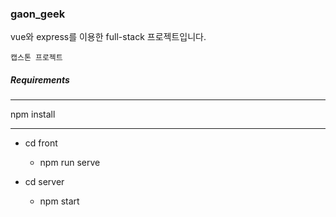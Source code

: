 ### gaon_geek

vue와 express를 이용한 full-stack 프로젝트입니다.

```
캡스톤 프로젝트
```



##### Requirements
****************
npm install
****************


* cd front
  * npm run serve
  
* cd server
  * npm start

